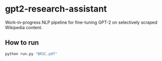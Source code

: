 # gpt2-research-assistant
Work-in-progress NLP pipeline for fine-tuning GPT-2 on selectively scraped Wikipedia content.

## How to run
```bash
python run.py "BRIC.pdf"
```